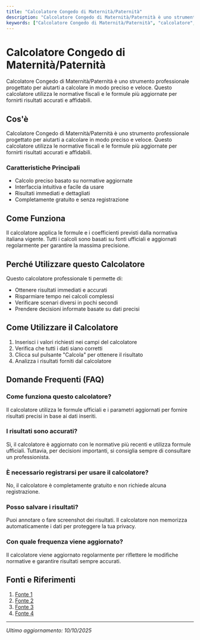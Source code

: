 ```yaml
---
title: "Calcolatore Congedo di Maternità/Paternità"
description: "Calcolatore Congedo di Maternità/Paternità è uno strumento professionale progettato per aiutarti a calcolare in modo preciso e veloce. Questo calcolatore utilizza le normative fiscali e le formule più aggiornate per fornirti risultati accurati e affidabili."
keywords: ["Calcolatore Congedo di Maternità/Paternità", "calcolatore", "calcolo online"]
---
```


# Calcolatore Congedo di Maternità/Paternità

Calcolatore Congedo di Maternità/Paternità è uno strumento professionale progettato per aiutarti a calcolare in modo preciso e veloce. Questo calcolatore utilizza le normative fiscali e le formule più aggiornate per fornirti risultati accurati e affidabili.

## Cos'è

Calcolatore Congedo di Maternità/Paternità è uno strumento professionale progettato per aiutarti a calcolare in modo preciso e veloce. Questo calcolatore utilizza le normative fiscali e le formule più aggiornate per fornirti risultati accurati e affidabili.

### Caratteristiche Principali

- Calcolo preciso basato su normative aggiornate
- Interfaccia intuitiva e facile da usare
- Risultati immediati e dettagliati
- Completamente gratuito e senza registrazione

## Come Funziona

Il calcolatore applica le formule e i coefficienti previsti dalla normativa italiana vigente. Tutti i calcoli sono basati su fonti ufficiali e aggiornati regolarmente per garantire la massima precisione.

## Perché Utilizzare questo Calcolatore

Questo calcolatore professionale ti permette di:

- Ottenere risultati immediati e accurati
- Risparmiare tempo nei calcoli complessi
- Verificare scenari diversi in pochi secondi
- Prendere decisioni informate basate su dati precisi

## Come Utilizzare il Calcolatore

1. Inserisci i valori richiesti nei campi del calcolatore
2. Verifica che tutti i dati siano corretti
3. Clicca sul pulsante "Calcola" per ottenere il risultato
4. Analizza i risultati forniti dal calcolatore

## Domande Frequenti (FAQ)

### Come funziona questo calcolatore?

Il calcolatore utilizza le formule ufficiali e i parametri aggiornati per fornire risultati precisi in base ai dati inseriti.

### I risultati sono accurati?

Sì, il calcolatore è aggiornato con le normative più recenti e utilizza formule ufficiali. Tuttavia, per decisioni importanti, si consiglia sempre di consultare un professionista.

### È necessario registrarsi per usare il calcolatore?

No, il calcolatore è completamente gratuito e non richiede alcuna registrazione.

### Posso salvare i risultati?

Puoi annotare o fare screenshot dei risultati. Il calcolatore non memorizza automaticamente i dati per proteggere la tua privacy.

### Con quale frequenza viene aggiornato?

Il calcolatore viene aggiornato regolarmente per riflettere le modifiche normative e garantire risultati sempre accurati.

## Fonti e Riferimenti

1. [Fonte 1](https://www.inps.it/it/it/inps-comunica/notizie/dettaglio-news-page.news.2025.07.congedi-parentali-nuova-funzionalit-nel-servizio-online.html)
2. [Fonte 2](https://www.uiltn.it/nuova-funzionalita-inps-per-il-calcolo-delle-giornate-di-congedo-parentale-ecco-come-funziona/)
3. [Fonte 3](https://www.inps.it/it/it/dettaglio-scheda.it.schede-servizio-strumento.schede-servizi.50586.indennit-per-congedo-di-maternit-e-di-paternit-alternativo-per-lavoratrici-e-lavoratori-dipendenti.html)
4. [Fonte 4](https://www.firstcisl.it/wp-content/uploads/2022/11/Approfondimento-Novita-nel-calcolo-dellindennita-per-congedo-parentale-17-nov-2022.pdf)

---

*Ultimo aggiornamento: 10/10/2025*
